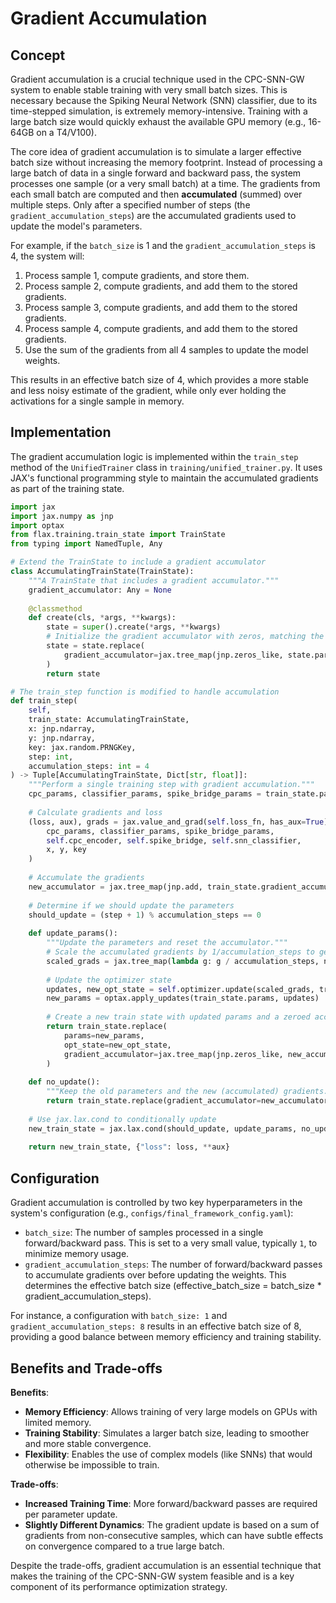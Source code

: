 # Gradient Accumulation

## Concept

Gradient accumulation is a crucial technique used in the CPC-SNN-GW system to enable stable training with very small batch sizes. This is necessary because the Spiking Neural Network (SNN) classifier, due to its time-stepped simulation, is extremely memory-intensive. Training with a large batch size would quickly exhaust the available GPU memory (e.g., 16-64GB on a T4/V100).


The core idea of gradient accumulation is to simulate a larger effective batch size without increasing the memory footprint. Instead of processing a large batch of data in a single forward and backward pass, the system processes one sample (or a very small batch) at a time. The gradients from each small batch are computed and then **accumulated** (summed) over multiple steps. Only after a specified number of steps (the `gradient_accumulation_steps`) are the accumulated gradients used to update the model's parameters.


For example, if the `batch_size` is 1 and the `gradient_accumulation_steps` is 4, the system will:
1.  Process sample 1, compute gradients, and store them.
2.  Process sample 2, compute gradients, and add them to the stored gradients.
3.  Process sample 3, compute gradients, and add them to the stored gradients.
4.  Process sample 4, compute gradients, and add them to the stored gradients.
5.  Use the sum of the gradients from all 4 samples to update the model weights.


This results in an effective batch size of 4, which provides a more stable and less noisy estimate of the gradient, while only ever holding the activations for a single sample in memory.


## Implementation

The gradient accumulation logic is implemented within the `train_step` method of the `UnifiedTrainer` class in `training/unified_trainer.py`. It uses JAX's functional programming style to maintain the accumulated gradients as part of the training state.


```python
import jax
import jax.numpy as jnp
import optax
from flax.training.train_state import TrainState
from typing import NamedTuple, Any

# Extend the TrainState to include a gradient accumulator
class AccumulatingTrainState(TrainState):
    """A TrainState that includes a gradient accumulator."""
    gradient_accumulator: Any = None
    
    @classmethod
    def create(cls, *args, **kwargs):
        state = super().create(*args, **kwargs)
        # Initialize the gradient accumulator with zeros, matching the params structure
        state = state.replace(
            gradient_accumulator=jax.tree_map(jnp.zeros_like, state.params)
        )
        return state

# The train_step function is modified to handle accumulation
def train_step(
    self, 
    train_state: AccumulatingTrainState, 
    x: jnp.ndarray, 
    y: jnp.ndarray, 
    key: jax.random.PRNGKey,
    step: int,
    accumulation_steps: int = 4
) -> Tuple[AccumulatingTrainState, Dict[str, float]]:
    """Perform a single training step with gradient accumulation."""
    cpc_params, classifier_params, spike_bridge_params = train_state.params
    
    # Calculate gradients and loss
    (loss, aux), grads = jax.value_and_grad(self.loss_fn, has_aux=True)(
        cpc_params, classifier_params, spike_bridge_params,
        self.cpc_encoder, self.spike_bridge, self.snn_classifier,
        x, y, key
    )
    
    # Accumulate the gradients
    new_accumulator = jax.tree_map(jnp.add, train_state.gradient_accumulator, grads)
    
    # Determine if we should update the parameters
    should_update = (step + 1) % accumulation_steps == 0
    
    def update_params():
        """Update the parameters and reset the accumulator."""
        # Scale the accumulated gradients by 1/accumulation_steps to get the mean
        scaled_grads = jax.tree_map(lambda g: g / accumulation_steps, new_accumulator)
        
        # Update the optimizer state
        updates, new_opt_state = self.optimizer.update(scaled_grads, train_state.opt_state)
        new_params = optax.apply_updates(train_state.params, updates)
        
        # Create a new train state with updated params and a zeroed accumulator
        return train_state.replace(
            params=new_params,
            opt_state=new_opt_state,
            gradient_accumulator=jax.tree_map(jnp.zeros_like, new_accumulator)
        )
    
    def no_update():
        """Keep the old parameters and the new (accumulated) gradients."""
        return train_state.replace(gradient_accumulator=new_accumulator)
    
    # Use jax.lax.cond to conditionally update
    new_train_state = jax.lax.cond(should_update, update_params, no_update)
    
    return new_train_state, {"loss": loss, **aux}
```

## Configuration

Gradient accumulation is controlled by two key hyperparameters in the system's configuration (e.g., `configs/final_framework_config.yaml`):

*   `batch_size`: The number of samples processed in a single forward/backward pass. This is set to a very small value, typically `1`, to minimize memory usage.
*   `gradient_accumulation_steps`: The number of forward/backward passes to accumulate gradients over before updating the weights. This determines the effective batch size (effective_batch_size = batch_size * gradient_accumulation_steps).

For instance, a configuration with `batch_size: 1` and `gradient_accumulation_steps: 8` results in an effective batch size of 8, providing a good balance between memory efficiency and training stability.


## Benefits and Trade-offs

**Benefits**:
*   **Memory Efficiency**: Allows training of very large models on GPUs with limited memory.
*   **Training Stability**: Simulates a larger batch size, leading to smoother and more stable convergence.
*   **Flexibility**: Enables the use of complex models (like SNNs) that would otherwise be impossible to train.


**Trade-offs**:
*   **Increased Training Time**: More forward/backward passes are required per parameter update.
*   **Slightly Different Dynamics**: The gradient update is based on a sum of gradients from non-consecutive samples, which can have subtle effects on convergence compared to a true large batch.

Despite the trade-offs, gradient accumulation is an essential technique that makes the training of the CPC-SNN-GW system feasible and is a key component of its performance optimization strategy.